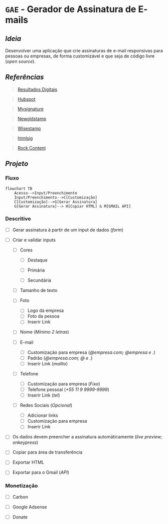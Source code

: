 # **`GAE`** - **G**erador de **A**ssinatura de **E**-mails

## *Ideia*
Desenvolver uma aplicação que crie assinaturas de e-mail responsivas para pessoas ou empresas, de forma customizável e que seja de código livre (*open source*).

## *Referências*

> [Resultados Digitais](https://resultadosdigitais.com.br/ferramentas/assinatura-de-email/cadastro)

> [Hubspot](https://br.hubspot.com/email-signature-generator)

> [Mysignature](https://pt.mysignature.io/editor)

> [Newoldstamp](https://newoldstamp.com/editor/)

> [Wisestamp](https://webapp.wisestamp.com/?_ga=2.55767586.803905847.1596758964-1697072610.1596758964)

> [htmlsig](https://htmlsig.com/#main-container)

> [Rock Content](https://rockstamp.rockcontent.com/#assinatura)

## *Projeto*

### **Fluxo**

```mermaid
flowchart TB
    Acesso-->Input/Preenchimento
    Input/Preenchimento-->C[Customização]
    C[Customização]-->G[Gerar Assinatura]
    G[Gerar Assinatura]--> H[Copiar HTML] & M[GMAIL API]
```

### **Descritivo**
- [ ] Gerar assinatura à partir de um input de dados (*form*)


- [ ] Criar e validar inputs


  - [ ] Cores
    - [ ] Destaque
    - [ ] Primária
    - [ ] Secundária


  - [ ] Tamanho de texto

  - [ ] Foto
    - [ ] Logo da empresa
    - [ ] Foto da pessoa
    - [ ] Inserir Link

  - [ ] Nome (*Mínimo 2 letras*)

  - [ ] E-mail
    - [ ] Customização para empresa (*@empresa.com; @empresa e .*)
    - [ ] Padrão (*@empresa.com; @ e .*)
    - [ ] Inserir Link (*mailto*)

  - [ ] Telefone
    - [ ] Customização para empresa (*Fixo*)
    - [ ] Telefone pessoal (*+55 11 9 9999-9999*)
    - [ ] Inserir Link (*tel*)

  - [ ] Redes Sociais (*Opcional*)
    - [ ] Adicionar links
    - [ ] Customização para empresa
    - [ ] Inserir Link

- [ ] Os dados devem preencher a assinatura automáticamente (*live preview; onkeypress*)

- [ ] Copiar para área de transferência

- [ ] Exportar HTML

- [ ] Exportar para o Gmail (*API*)

### **Monetização**

- [ ] Carbon

- [ ] Google Adsense

- [ ] Donate
